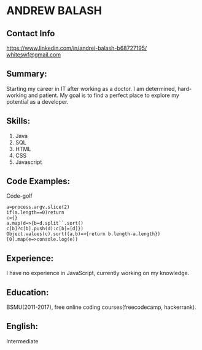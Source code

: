# ANDREW BALASH


## Contact Info

https://www.linkedin.com/in/andrei-balash-b68727195/
whiteswf@gmail.com


## Summary:

Starting my career in IT after working as a doctor. I am determined, hard-working and patient. My goal is to find a perfect place to explore my potential as a developer.

## Skills:

1. Java
2. SQL
3. HTML
4. CSS
5. Javascript

## Code Examples:
Code-golf
    
    a=process.argv.slice(2)
    if(a.length==0)return
    c={}
    a.map(d=>{b=d.split``.sort()
    c[b]?c[b].push(d):c[b]=[d]})
    Object.values(c).sort((a,b)=>{return b.length-a.length})[0].map(e=>console.log(e))
    
## Experience:
I have no experience in JavaScript, currently working on my knowledge.

## Education: 
BSMU(2011-2017), free online coding courses(freecodecamp, hackerrank).

## English:
Intermediate
